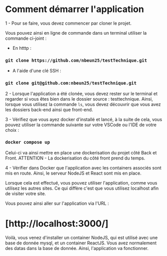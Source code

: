 # Comment démarrer l'application 

1 - Pour se faire, vous devez commencer par cloner le projet. 

Vous pouvez ainsi en ligne de commande dans un terminal utiliser la commande ci-joint : 

- En htttp : 
### `git clone https://github.com/nbeun25/testTechnique.git`

- A l'aide d'une clé SSH :
### `git clone git@github.com:nbeun25/testTechnique.git`

2 - Lorsque l'application a été clonée, vous devez rester sur le terminal et regarder si vous êtes bien dans le dossier source : testtechnique. 
Ainsi, lorsque vous utilisez la commande `ls`, vous devez découvrir que vous avez les dossiers back-end ainsi que front-end. 

3 - Vérifiez que vous ayez docker d'installé et lancé, à la suite de cela, vous pouvez utiliser la commande suivante sur votre VSCode ou l'IDE de votre choix : 

### `docker compose up`

Celui-ci va ainsi mettre en place une dockerisation du projet côté Back et Front. ATTENTION - La dockerisation du côté front prend du temps.  

4 - Vérifier dans Docker que l'application avec les containers associés sont mis en route. Ainsi, le serveur NodeJS et React sont mis en place. 

Lorsque cela est effectué, vous pouvez utiliser l'application, comme vous utilisez les autres sites. Ce qui diffère c'est que vous utilisez localhost afin de visiter votre site. 

Vous pouvez ainsi aller sur l'application via l'URL : 

# [http://localhost:3000/]

Voilà, vous venez d'installer un container NodeJS, qui est utilisé avec une base de donnée mysql, et un container ReactJS. Vous avez normalement des datas dans la base de donnée. Ainsi, l'application va fonctionner. 